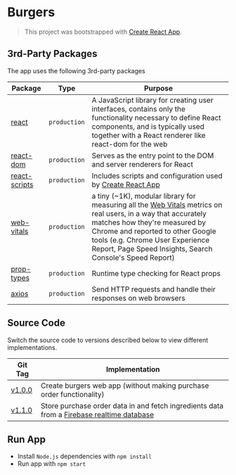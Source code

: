 # Burgers

> This project was bootstrapped with [Create React App](https://github.com/facebook/create-react-app).

## 3rd-Party Packages

The app uses the following 3rd-party packages

| Package | Type | Purpose |
|---------|------|---------|
| [react](https://www.npmjs.com/package/react) | `production` | A JavaScript library for creating user interfaces, contains only the functionality necessary to define React components, and is typically used together with a React renderer like react-dom for the web |
| [react-dom](https://www.npmjs.com/package/react-dom) | `production` | Serves as the entry point to the DOM and server renderers for React |
| [react-scripts](https://www.npmjs.com/package/react-scripts) | `production` | Includes scripts and configuration used by [Create React App](https://create-react-app.dev/) |
| [web-vitals](https://www.npmjs.com/package/web-vitals) | `production` | a tiny (~1K), modular library for measuring all the [Web Vitals](https://web.dev/vitals/) metrics on real users, in a way that accurately matches how they're measured by Chrome and reported to other Google tools (e.g. Chrome User Experience Report, Page Speed Insights, Search Console's Speed Report) |
| [prop-types](https://www.npmjs.com/package/prop-types) | `production` | Runtime type checking for React props |
| [axios](https://www.npmjs.com/package/axios) | `production` | Send HTTP requests and handle their responses on web browsers |

## Source Code

Switch the source code to versions described below to view different implementations.

| Git Tag | Implementation |
|---------|----------------|
| [v1.0.0](https://github.com/TranXuanHoang/React/releases/tag/v1.0.0) | Create burgers web app (without making purchase order functionality) |
| [v1.1.0](https://github.com/TranXuanHoang/React/releases/tag/v1.1.0) | Store purchase order data in and fetch ingredients data from a [Firebase realtime database](https://firebase.google.com/products/realtime-database) |

## Run App

* Install `Node.js` dependencies with `npm install`
* Run app with `npm start`
